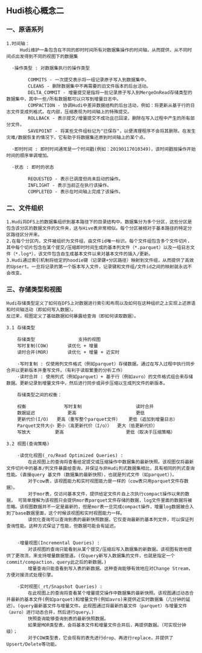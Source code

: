 ## Hudi核心概念二

### 一、原语系列

    1.时间轴：
         Hudi维护一条包含在不同的即时时间所有对数据集操作的时间轴，从而提供，从不同时间点出发得到不同的视图下的数据集
        
      ·操作类型 : 对数据集执行的操作类型
      
            COMMITS - 一次提交表示将一组记录原子写入到数据集中。        
            CLEANS - 删除数据集中不再需要的旧文件版本的后台活动。        
            DELTA_COMMIT - 增量提交是指将一批记录原子写入到MergeOnRead存储类型的数据集中，其中一些/所有数据都可以只写到增量日志中。        
            COMPACTION - 协调Hudi中差异数据结构的后台活动，例如：将更新从基于行的日志文件变成列格式。在内部，压缩表现为时间轴上的特殊提交。        
            ROLLBACK - 表示提交/增量提交不成功且已回滚，删除在写入过程中产生的所有部分文件。       
            SAVEPOINT - 将某些文件组标记为"已保存"，以便清理程序不会将其删除。在发生灾难/数据恢复的情况下，它有助于将数据集还原到时间轴上的某个点。
        
      ·即时时间 : 即时时间通常是一个时间戳(例如：20190117010349)，该时间戳按操作开始时间的顺序单调增加。
      
      ·状态 : 即时的状态
      
            REQUESTED - 表示已调度但尚未启动的操作。            
            INFLIGHT - 表示当前正在执行该操作。           
            COMPLETED - 表示在时间轴上完成了该操作。
            
### 二、文件组织

    1.Hudi将DFS上的数据集组织到基本路径下的目录结构中。数据集分为多个分区，这些分区是包含该分区的数据文件的文件夹，这与Hive表非常相似。每个分区被相对于基本路径的特定分区路径区分开来。
    2.在每个分区内，文件被组织为文件组，由文件id唯一标识。每个文件组包含多个文件切片，其中每个切片包含在某个提交/压缩即时时间生成的基本列文件（*.parquet）以及一组日志文件（*.log*），该文件包含自生成基本文件以来对基本文件的插入/更新。
    3.Hudi通过索引机制将给定的hoodie键（记录键+分区路径）映射到文件组，从而提供了高效的Upsert。一旦将记录的第一个版本写入文件，记录键和文件组/文件id之间的映射就永远不会改变。
    
### 三、存储类型和视图

    Hudi存储类型定义了如何在DFS上对数据进行索引和布局以及如何在这种组织之上实现上述原语和时间轴活动（即如何写入数据）。
    反过来，视图定义了基础数据如何暴露给查询（即如何读取数据）。
    
    3.1 存储类型
    
        存储类型	            支持的视图
        写时复制(COW)	    读优化 + 增量
        读时合并(MOR)	    读优化 + 增量 + 近实时
        
        ·写时复制 : 仅使用列文件格式（例如parquet）存储数据。通过在写入过程中执行同步合并以更新版本并重写文件。（有利于读取繁重的分析工作）
        ·读时合并 : 使用列式（例如parquet）+ 基于行（例如avro）的文件格式组合来存储数据。更新记录到增量文件中，然后进行同步或异步压缩以生成列文件的新版本。
        
        存储类型之间的权衡：
        
        权衡	            写时复制	                读时合并
        数据延迟	        更高	                    更低
        更新代价(I/O)	更高（重写整个parquet文件）	更低（追加到增量日志）
        Parquet文件大小	更小（高更新代价（I/o））	更大（低更新代价）
        写放大	        更高	                     更低（取决于压缩策略）
        
    3.2 视图(查询策略)
    
        ·读优化视图(_ro/Read Optimized Queries) : 
            在此视图上的查询将查看给定提交或压缩操作中数据集的最新快照。该视图仅将最新文件切片中的基本/列文件暴露给查询，并保证与非Hudi列式数据集相比，具有相同的列式查询性能。(直接query 基文件（数据集的最新快照），也就是列式文件（如parquet）)。
            对于cow表，该视图能力和实时视图能力是一样的（cow表只用parquet文件存数据）。
            对于mor表，仅访问基本文件，提供给定文件片自上次执行compact操作以来的数据， 可简单理解为该视图只会提供mor表parquet文件存储的数据，log文件里面的数据将被忽略。该视图数据并不一定是最新的，但是mor表一旦完成compact操作，增量log数据被合入到了base数据里面，这个时候该视图和实时视图能力一样。
            读优化查询可以查询到表的最新快照数据，它仅查询最新的基本列文件，可以保证列查询性能。这种方式保证了性能，但数据可能会有延迟。
            
        
        ·增量视图(Incremental Queries) : 
            对该视图的查询只能看到从某个提交/压缩后写入数据集的新数据。该视图有效地提供了更改流，来支持增量数据管道。(仅query新写入数据集的文件，也就是指定一个commit/compaction，query此之后的新数据。)
            增量查询只能查看到写入表的新数据。这种查询能够有效地应对Change Stream，方便对接流式处理引擎。
                  
        ·实时视图(_rt/Snapshot Queries) : 
            在此视图上的查询将查看某个增量提交操作中数据集的最新快照。该视图通过动态合并最新的基本文件(例如parquet)和增量文件(例如avro)来提供近实时数据集（几分钟的延迟）。(query最新基文件与增量文件。此视图通过将最新的基文件（parquet）与增量文件（avro）进行动态合并，然后进行query。)
            快照查询能够查询到表的最新快照数据。
            如果是MOR类型表，会将基本文件和增量文件合并后，再提供数据。（可实现分钟级）；
            对于COW类型表，它会现有的表先进行drop、再进行replace，并提供了Upsert/Delete等功能。